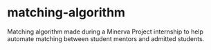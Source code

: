 # matching-algorithm
Matching algorithm made during a Minerva Project internship to help automate matching between student mentors and admitted students.
